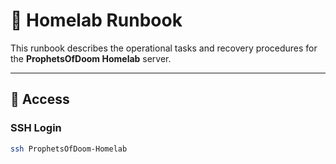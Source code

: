 # 📘 Homelab Runbook

This runbook describes the operational tasks and recovery procedures for the **ProphetsOfDoom Homelab** server.

---

## 🔑 Access

### SSH Login

```bash
ssh ProphetsOfDoom-Homelab
```

